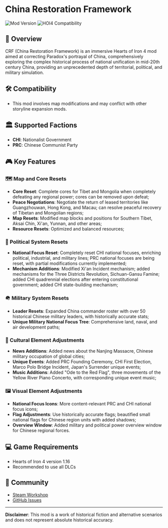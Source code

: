 # China Restoration Framework
![Mod Version](https://img.shields.io/badge/Version-2025.3-blue)
![HOI4 Compatibility](https://img.shields.io/badge/HOI4-1.16-green)

## 🌟 Overview
CRF (China Restoration Framework) is an immersive Hearts of Iron 4 mod aimed at correcting Paradox's portrayal of China, comprehensively exploring the complex historical process of national unification in mid-20th century China, providing an unprecedented depth of territorial, political, and military simulation.

## 🛠️ Compatibility
- This mod involves map modifications and may conflict with other storyline expansion mods.

## 🏛️ Supported Factions
- **CHI**: Nationalist Government
- **PRC**: Chinese Communist Party

## 🎮 Key Features
### 🗺️ Map and Core Resets
- **Core Reset**: Complete cores for Tibet and Mongolia when completely defeating any regional power; cores can be removed upon defeat;
- **Peace Negotiations**: Negotiate the return of leased territories like Guangzhouwan, Hong Kong, and Macau; can resolve peaceful recovery of Tibetan and Mongolian regions;
- **Map Resets**: Modified map blocks and positions for Southern Tibet, Aksai Chin, Xi'an, Yunnan, and other areas;
- **Resource Resets**: Optimized and balanced resources;

### 🚩 Political System Resets
- **National Focus Reset**: Completely reset CHI national focuses, enriching political, industrial, and military lines; PRC national focuses are being reset, with partial modifications currently implemented;
- **Mechanism Additions**: Modified Xi'an Incident mechanism; added mechanisms for the Three Districts Revolution, Sichuan-Gansu Famine; added CHI quadrennial elections after entering constitutional government; added CHI state-building mechanism;

### 🪖 Military System Resets
- **Leader Resets**: Expanded China commander roster with over 50 historical Chinese military leaders, with historically accurate stats;
- **Unique Military National Focus Tree**: Comprehensive land, naval, and air development paths;

### 📰 Cultural Element Adjustments
- **News Additions**: Added news about the Nanjing Massacre, Chinese military occupation of global cities;
- **Unique Events**: Added PRC Founding Ceremony, CHI First Election, Marco Polo Bridge Incident, Japan's Surrender unique events;
- **Music Additions**: Added "Ode to the Red Flag", three movements of the Yellow River Piano Concerto, with corresponding unique event music;

### 🖼️ Visual Element Adjustments
- **National Focus Icons**: More content-relevant PRC and CHI national focus icons;
- **Flag Adjustments**: Use historically accurate flags; beautified small national flags for Chinese region units with added shadows;
- **Overview Window**: Added military and political power overview window for Chinese regional forces.

## 💻 Game Requirements
- Hearts of Iron 4 version 1.16
- Recommended to use all DLCs

## 💬 Community
- [Steam Workshop](https://steamcommunity.com/sharedfiles/filedetails/?id=2038163547)
- [GitHub Issues](https://github.com/Extremeer/crf-mod-hoi4/issues)

---

**Disclaimer**: This mod is a work of historical fiction and alternative scenarios and does not represent absolute historical accuracy.